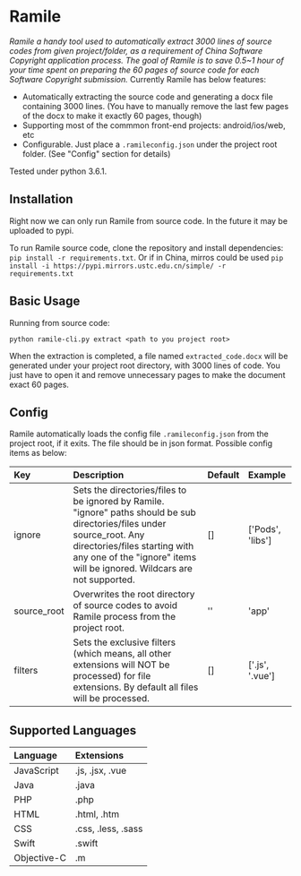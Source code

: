 # Ramile

_Ramile a handy tool used to automatically extract 3000 lines of source codes from given project/folder, as a requirement of China Software Copyright application process. The goal of Ramile is to save 0.5~1 hour of your time spent on preparing the 60 pages of source code for each Software Copyright submission._
Currently Ramile has below features:

- Automatically extracting the source code and generating a docx file containing 3000 lines. (You have to manually remove the last few pages of the docx to make it exactly 60 pages, though)
- Supporting most of the commmon front-end projects: android/ios/web, etc
- Configurable. Just place a `.ramileconfig.json` under the project root folder. (See "Config" section for details)

Tested under python 3.6.1.

## Installation

Right now we can only run Ramile from source code. In the future it may be uploaded to pypi.

To run Ramile source code, clone the repository and install dependencies: `pip install -r requirements.txt`. Or if in China, mirros could be used `pip install -i https://pypi.mirrors.ustc.edu.cn/simple/ -r requirements.txt`

## Basic Usage

Running from source code:

```
python ramile-cli.py extract <path to you project root>
```

When the extraction is completed, a file named `extracted_code.docx` will be generated under your project root directory, with 3000 lines of code. You just have to open it and remove unnecessary pages to make the document exact 60 pages.

## Config

Ramile automatically loads the config file `.ramileconfig.json` from the project root, if it exits. The file should be in json format. Possible config items as below:

| Key         | Description                                                                                                                                                                                                                          | Default | Example          |
| :---------- | :----------------------------------------------------------------------------------------------------------------------------------------------------------------------------------------------------------------------------------- | :------ | :--------------- |
| ignore      | Sets the directories/files to be ignored by Ramile. "ignore" paths should be sub directories/files under source_root. Any directories/files starting with any one of the "ignore" items will be ignored. Wildcars are not supported. | []      | ['Pods', 'libs'] |
| source_root | Overwrites the root directory of source codes to avoid Ramile process from the project root.                                                                                                                                         | ''      | 'app'            |
| filters     | Sets the exclusive filters (which means, all other extensions will NOT be processed) for file extensions. By default all files will be processed.                                                                                    | []      | ['.js', '.vue']  |

## Supported Languages

| Language    | Extensions         |
| :---------- | :----------------- |
| JavaScript  | .js, .jsx, .vue    |
| Java        | .java              |
| PHP         | .php               |
| HTML        | .html, .htm        |
| CSS         | .css, .less, .sass |
| Swift       | .swift             |
| Objective-C | .m                 |
